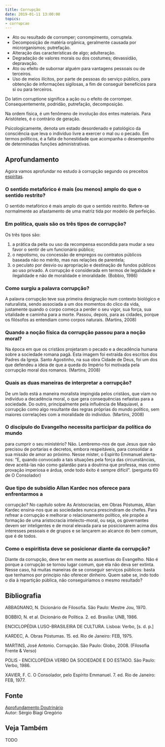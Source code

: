 ```yaml
---
title: Corrupção
date: 2019-01-11 13:00:00
topics: 
- corrupcao
---
```


* Ato ou resultado de corromper; corrompimento, corruptela.
* Decomposição de matéria orgânica, geralmente causada por microrganismos;
  putrefação.
* Alteração das características de algo; adulteração.
* Degradação de valores morais ou dos costumes; devassidão, depravação.
* Ato ou efeito de subornar alguém para vantagens pessoais ou de terceiros.
* Uso de meios ilícitos, por parte de pessoas do serviço público, para obtenção
  de informações sigilosas, a fim de conseguir benefícios para si ou para
  terceiros.

Do latim corruptione significa a ação ou o efeito de corromper.
Consequentemente, podridão, putrefação, decomposição. 

Na ordem física, é um fenômeno de involução dos entes materiais. Para
Aristóteles, é o contrário de geração. 

Psicologicamente, denota um estado desordenado e patológico da consciência que
leva o indivíduo livre a exercer o mal ou o pecado. Em termos políticos, é a
falta de honestidade que acompanha o desempenho de determinadas funções
administrativas.


## Aprofundamento
Agora vamos aprofundar no estudo à corrupção segundo os preceitos
[espíritas](/espiritismo).

### O sentido metafórico é mais (ou menos) amplo do que o sentido restrito?
O sentido metafórico é mais amplo do que o sentido restrito. Refere-se
normalmente ao afastamento de uma matriz tida por modelo de perfeição.

### Em política, quais são os três tipos de corrupção?
Os três tipos são: 
1) a prática da peita ou uso da recompensa escondida para mudar a seu favor o sentir de um funcionário público; 
2) o nepotismo, ou concessão de empregos ou contratos públicos baseada não no mérito, mas nas relações de parentela; 
3) o peculato por desvio ou apropriação e destinação de fundos públicos ao uso privado. 
A corrupção é considerada em termos de legalidade e ilegalidade e não de moralidade
e imoralidade. (Bobbio, 1986)

### Como surgiu a palavra corrupção?
A palavra corrupção teve sua primeira designação num contexto biológico
e naturalista, sendo associada a um dos momentos do clico da vida,
justamente quando o corpo começa a perder o seu vigor, sua força, sua
vitalidade e caminha para a morte. Passou, depois, para as cidades,
porque os filósofos as entendiam como corpos naturais. (Martins, 2008)

### Quando a noção física da corrupção passou para a noção moral?
Na época em que os cristãos projetaram o pecado e a decadência humana
sobre a sociedade romana pagã. Esta imagem foi extraída dos escritos dos
Padres da Igreja. Santo Agostinho, na sua obra Cidade de Deus, foi
um dos que defendeu a ideia de que a queda do Império foi motivada pela
corrupção moral dos romanos. (Martins, 2008)

### Quais as duas maneiras de interpretar a corrupção?
De um lado está a maneira moralista impingida pelos cristãos, que viam
no indivíduo a decadência moral, o que gera consequências nefastas para
a sociedade. Do outro, principalmente pela influência de Maquiavel, a
corrupção como algo resultante das regras próprias do mundo político,
sem maiores correlações com a moralidade do indivíduo. (Martins, 2008)

### O discípulo do Evangelho necessita participar da política do mundo
para cumprir o seu ministério?
Não. Lembremo-nos de que Jesus que não precisou de portarias e decretos,
embora respeitáveis, para consolidar a sua missão de amor ao próximo.
Nesse mister, o Espírito Emmanuel alerta-nos: “E, quando convocado a
tais situações pela força das circunstâncias, deve aceitá-las não como
galardão para a doutrina que professa, mas como provação imperiosa e
árdua, onde todo êxito é sempre difícil”. (pergunta 60 de O
Consolador)

### Que tipo de subsídio Allan Kardec nos oferece para enfrentarmos a
corrupção?
No capítulo sobre As Aristocracias, em Obras Póstumas, Allan Kardec
ensina-nos que as sociedades nunca prescindiram de chefes. Para refrear
a corrupção e melhorar o relacionamento político, ele propõe a formação
de uma aristocracia intelecto-moral, ou seja, os governantes devem ser
inteligentes e de moral elevada para se posicionarem acima dos
interesses pessoais e de grupos e se lançarem ao alcance do bem comum,
que é de todos.

### Como o espiritista deve se posicionar diante da corrupção?
Diante da corrupção, deve ter em mente as assertivas do Evangelho. Não é
porque a corrupção se tornou lugar comum, que ela não deva ser extinta.
Nesse caso, há muitas maneiras de se conseguir serviços públicos: basta
que tenhamos por princípio não oferecer dinheiro. Quem sabe se, indo
todo o dia à repartição pública, não conseguiríamos o mesmo resultado?

## Bibliografia

ABBAGNANO, N. Dicionário de Filosofia. São Paulo: Mestre Jou, 1970.

BOBBIO, N. et al. Dicionário de Política. 2. ed. Brasília: UNB, 1986.

ENCICLOPÉDIA LUSO-BRASILEIRA DE CULTURA. Lisboa: Verbo, \[s. d. p.\]

KARDEC, A. Obras Póstumas. 15. ed. Rio de Janeiro: FEB, 1975.

MARTINS, José Antonio. Corrupção. São Paulo: Globo, 2008. (Filosofia
Frente & Verso)

POLIS - ENCICLOPÉDIA VERBO DA SOCIEDADE E DO ESTADO. São Paulo: Verbo,
1986.

XAVIER, F. C. O Consolador, pelo Espírito Emmanuel. 7. ed. Rio de
Janeiro: FEB, 1977.

## Fonte
[Aprofundamento Doutrinário](https://sites.google.com/view/aprofundamentodoutrinario/corrupção-e-espiritismo)  
Autor: Sérgio Biagi Gregório



## Veja Também
TODO


